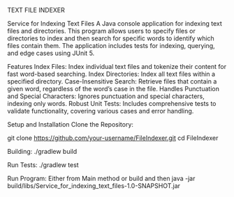 TEXT FILE INDEXER

Service for Indexing Text Files
A Java console application for indexing text files and directories. This program allows users to specify files or directories to index and then search for specific words to identify which files contain them. The application includes tests for indexing, querying, and edge cases using JUnit 5.

Features
Index Files: Index individual text files and tokenize their content for fast word-based searching.
Index Directories: Index all text files within a specified directory.
Case-Insensitive Search: Retrieve files that contain a given word, regardless of the word’s case in the file.
Handles Punctuation and Special Characters: Ignores punctuation and special characters, indexing only words.
Robust Unit Tests: Includes comprehensive tests to validate functionality, covering various cases and error handling.

Setup and Installation
Clone the Repository:

git clone https://github.com/your-username/FileIndexer.git
cd FileIndexer

Building:
./gradlew build

Run Tests: 
./gradlew test

Run Program:
Either from Main method or build and then java -jar build/libs/Service_for_indexing_text_files-1.0-SNAPSHOT.jar
